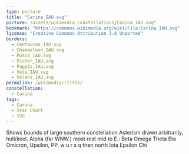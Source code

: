 ```yaml
---
type: picture
title: "Carina_IAU.svg"
picture: /assets/wikimedia-constellations/Carina_IAU.svg"
bookmark: "https://commons.wikimedia.org/wiki/File:Carina_IAU.svg"
license: "Creative Commons Attribution 3.0 Unported"
borders:
  - Centaurus_IAU.svg
  - Chamaeleon_IAU.svg
  - Musca_IAU.svg
  - Pictor_IAU.svg
  - Puppis_IAU.svg
  - Vela_IAU.svg
  - Volans_IAU.svg
permalink: /wikimedia/:title/
constellation:
  - Carina
tags:
  - Carina
  - Star Chart
  - SVG
---
```

Shows bounds of large southern constellation Asterism drawn arbitrarily, hull/keel. Alpha (far WNW.) most rest mid to E.: Beta Omega Theta Eta Omicron, Upsilon, PP, w u r s q then north Iota Epsilon Chi